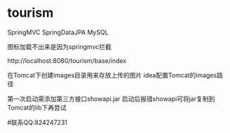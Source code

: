 # tourism
SpringMVC SpringDataJPA MySQL

图标加载不出来是因为springmvc拦截

http://localhost:8080/tourism/base/index

在Tomcat下创建images目录用来存放上传的图片 idea配置Tomcat的images路径

第一次启动需添加第三方接口showapi.jar
启动后报错showapi可将jar复制到Tomcat的lib下再尝试

#联系QQ:824247231